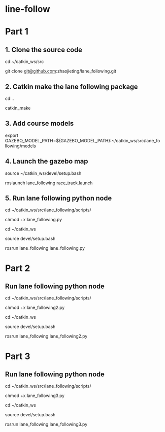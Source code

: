 # line-follow

# Part 1
## 1. Clone the source code
  cd ~/catkin_ws/src
  
  git clone git@github.com:zhaojieting/lane_following.git
  
## 2. Catkin make the lane following package
  cd ..
  
  catkin_make

## 3. Add course models
   export GAZEBO_MODEL_PATH=${GAZEBO_MODEL_PATH}:~/catkin_ws/src/lane_following/models
   
## 4. Launch the gazebo map
   source ~/catkin_ws/devel/setup.bash
   
   roslaunch lane_following race_track.launch 

## 5. Run lane following python node
   
   cd ~/catkin_ws/src/lane_following/scripts/
   
   chmod +x lane_following.py
   
   cd ~/catkin_ws
   
   source devel/setup.bash
   
   rosrun lane_following lane_following.py

# Part 2

## Run lane following python node
   
   cd ~/catkin_ws/src/lane_following/scripts/
   
   chmod +x lane_following2.py
   
   cd ~/catkin_ws
   
   source devel/setup.bash
   
   rosrun lane_following lane_following2.py
   
   # Part 3
   ## Run lane following python node
   
   cd ~/catkin_ws/src/lane_following/scripts/
   
   chmod +x lane_following3.py
   
   cd ~/catkin_ws
   
   source devel/setup.bash
   
   rosrun lane_following lane_following3.py

